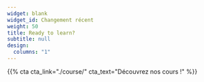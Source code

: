 ```yaml
---
widget: blank
widget_id: Changement récent
weight: 50
title: Ready to learn?
subtitle: null
design:
  columns: "1"
---
```

{{% cta cta_link="./course/" cta_text="Découvrez nos cours !" %}}